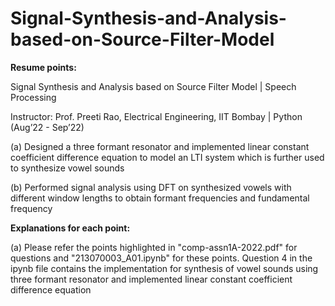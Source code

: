 # Signal-Synthesis-and-Analysis-based-on-Source-Filter-Model

**Resume points:**

Signal Synthesis and Analysis based on Source Filter Model | Speech Processing

Instructor: Prof. Preeti Rao, Electrical Engineering, IIT Bombay | Python (Aug’22 - Sep’22)

(a) Designed a three formant resonator and implemented linear constant coefficient difference equation to
model an LTI system which is further used to synthesize vowel sounds

(b) Performed signal analysis using DFT on synthesized vowels with different window lengths to obtain formant
frequencies and fundamental frequency

**Explanations for each point:**

(a) Please refer the points highlighted in "comp-assn1A-2022.pdf" for questions and "213070003_A01.ipynb" for these points. Question 4 in the ipynb file contains the
implementation for synthesis of vowel sounds using three formant resonator and implemented linear constant coefficient difference equation
